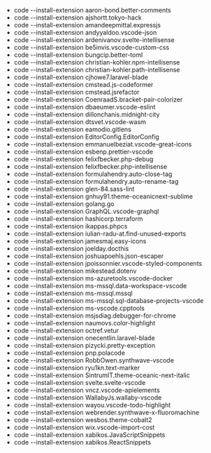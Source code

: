 * code --install-extension aaron-bond.better-comments
* code --install-extension ajshortt.tokyo-hack
* code --install-extension amandeepmittal.expressjs
* code --install-extension andyyaldoo.vscode-json
* code --install-extension ardenivanov.svelte-intellisense
* code --install-extension be5invis.vscode-custom-css
* code --install-extension bungcip.better-toml
* code --install-extension christian-kohler.npm-intellisense
* code --install-extension christian-kohler.path-intellisense
* code --install-extension cjhowe7.laravel-blade
* code --install-extension cmstead.js-codeformer
* code --install-extension cmstead.jsrefactor
* code --install-extension CoenraadS.bracket-pair-colorizer
* code --install-extension dbaeumer.vscode-eslint
* code --install-extension dillonchanis.midnight-city
* code --install-extension dtsvet.vscode-wasm
* code --install-extension eamodio.gitlens
* code --install-extension EditorConfig.EditorConfig
* code --install-extension emmanuelbeziat.vscode-great-icons
* code --install-extension esbenp.prettier-vscode
* code --install-extension felixfbecker.php-debug
* code --install-extension felixfbecker.php-intellisense
* code --install-extension formulahendry.auto-close-tag
* code --install-extension formulahendry.auto-rename-tag
* code --install-extension glen-84.sass-lint
* code --install-extension gnhuy91.theme-oceanicnext-sublime
* code --install-extension golang.go
* code --install-extension GraphQL.vscode-graphql
* code --install-extension hashicorp.terraform
* code --install-extension ikappas.phpcs
* code --install-extension iulian-radu-at.find-unused-exports
* code --install-extension jamesmaj.easy-icons
* code --install-extension joelday.docthis
* code --install-extension joshuapoehls.json-escaper
* code --install-extension jpoissonnier.vscode-styled-components
* code --install-extension mikestead.dotenv
* code --install-extension ms-azuretools.vscode-docker
* code --install-extension ms-mssql.data-workspace-vscode
* code --install-extension ms-mssql.mssql
* code --install-extension ms-mssql.sql-database-projects-vscode
* code --install-extension ms-vscode.cpptools
* code --install-extension msjsdiag.debugger-for-chrome
* code --install-extension naumovs.color-highlight
* code --install-extension octref.vetur
* code --install-extension onecentlin.laravel-blade
* code --install-extension pizycki.pretty-exception
* code --install-extension pnp.polacode
* code --install-extension RobbOwen.synthwave-vscode
* code --install-extension ryu1kn.text-marker
* code --install-extension SintrumIT.theme-oceanic-next-italic
* code --install-extension svelte.svelte-vscode
* code --install-extension vncz.vscode-apielements
* code --install-extension WallabyJs.wallaby-vscode
* code --install-extension wayou.vscode-todo-highlight
* code --install-extension webrender.synthwave-x-fluoromachine
* code --install-extension wesbos.theme-cobalt2
* code --install-extension wix.vscode-import-cost
* code --install-extension xabikos.JavaScriptSnippets
* code --install-extension xabikos.ReactSnippets
